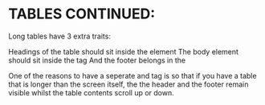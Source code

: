 # TABLES CONTINUED:

Long tables have 3 extra traits:

Headings of the table should sit inside the <thread> element
The body element should sit inside the <tbody> tag
And the footer belongs in the <tfooter>

One of the reasons to have a seperate <thead> and <tfooter> tag is so that if you have a table that is longer than the screen itself, the the header and the footer remain visible whilst the table contents scroll up or down.